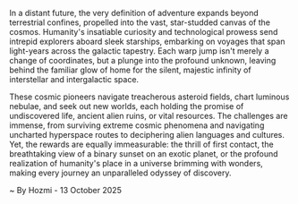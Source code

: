 
In a distant future, the very definition of adventure expands beyond terrestrial confines, propelled into the vast, star-studded canvas of the cosmos. Humanity's insatiable curiosity and technological prowess send intrepid explorers aboard sleek starships, embarking on voyages that span light-years across the galactic tapestry. Each warp jump isn't merely a change of coordinates, but a plunge into the profound unknown, leaving behind the familiar glow of home for the silent, majestic infinity of interstellar and intergalactic space.

These cosmic pioneers navigate treacherous asteroid fields, chart luminous nebulae, and seek out new worlds, each holding the promise of undiscovered life, ancient alien ruins, or vital resources. The challenges are immense, from surviving extreme cosmic phenomena and navigating uncharted hyperspace routes to deciphering alien languages and cultures. Yet, the rewards are equally immeasurable: the thrill of first contact, the breathtaking view of a binary sunset on an exotic planet, or the profound realization of humanity's place in a universe brimming with wonders, making every journey an unparalleled odyssey of discovery.

~ By Hozmi - 13 October 2025
